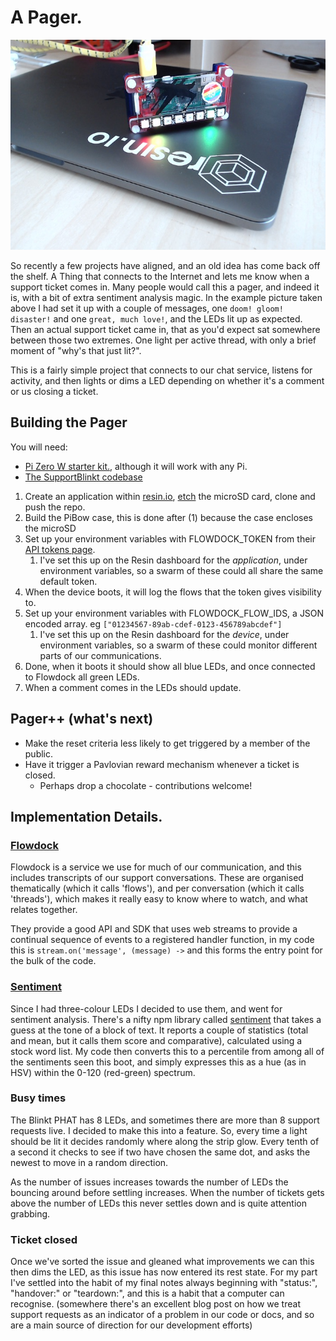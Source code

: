 # A Pager.

![A Pi Zero W with three glowing lights](/img/finished.jpg)

So recently a few projects have aligned, and an old idea has come back off the shelf.  A Thing that connects
to the Internet and lets me know when a support ticket comes in.  Many people would call this a pager, and indeed
it is, with a bit of extra sentiment analysis magic.  In the example picture taken above I had set it up with a couple
of messages, one `doom! gloom! disaster!` and one `great, much love!`, and the LEDs lit up as expected. Then an actual
support ticket came in, that as you'd expect sat somewhere between those two extremes. One light per active thread,
with only a brief moment of "why's that just lit?".

This is a fairly simple project that connects to our chat service, listens for activity, and then lights or dims a LED
depending on whether it's a comment or us closing a ticket.

## Building the Pager

You will need:

* [Pi Zero W starter kit.](https://shop.pimoroni.com/products/pi-zero-w-starter-kit), although it will work with any Pi.
* [The SupportBlinkt codebase](https://github.com/resin-io-playground/SupportBlinkt)

1) Create an application within [resin.io](http://resin.io), [etch](http://etcher.io) the microSD card, clone and push
the repo.
2) Build the PiBow case, this is done after (1) because the case encloses the microSD
3) Set up your environment variables with FLOWDOCK_TOKEN from their
[API tokens page](https://www.flowdock.com/account/tokens).
    1) I've set this up on the Resin dashboard for the *application*, under environment variables, so a swarm of these
    could all share the same default token.
4) When the device boots, it will log the flows that the token gives visibility to.
5) Set up your environment variables with FLOWDOCK_FLOW_IDS, a JSON encoded array. eg `["01234567-89ab-cdef-0123-456789abcdef"]`
    1) I've set this up on the Resin dashboard for the *device*, under environment variables, so a swarm of these could
    monitor different parts of our communications.
6) Done, when it boots it should show all blue LEDs, and once connected to Flowdock all green LEDs.
7) When a comment comes in the LEDs should update.

## Pager++ (what's next)

* Make the reset criteria less likely to get triggered by a member of the public.
* Have it trigger a Pavlovian reward mechanism whenever a ticket is closed.
    * Perhaps drop a chocolate - contributions welcome!

## Implementation Details.

### [Flowdock](https://www.flowdock.com)

Flowdock is a service we use for much of our communication, and this includes transcripts of our support conversations.
These are organised thematically (which it calls 'flows'), and per conversation (which it calls 'threads'), which makes
it really easy to know where to watch, and what relates together.

They provide a good API and SDK that uses web streams to provide a continual sequence of events to a registered handler
function, in my code this is `stream.on('message', (message) ->` and this forms the entry point for the bulk of
the code.

### [Sentiment](https://www.npmjs.com/package/sentiment)

Since I had three-colour LEDs I decided to use them, and went for sentiment analysis. There's a nifty npm library
called [sentiment](https://www.npmjs.com/package/sentiment) that takes a guess at the tone of a block of text. It 
reports a couple of statistics (total and mean, but it calls them score and comparative), calculated using a stock word
list. My code then converts this to a percentile from among all of the sentiments seen this boot, and simply expresses
this as a hue (as in HSV) within the 0-120 (red-green) spectrum.

### Busy times

The Blinkt PHAT has 8 LEDs, and sometimes there are more than 8 support requests live. I decided to make this into a
feature. So, every time a light should be lit it decides randomly where along the strip glow. Every tenth of a second
it checks to see if two have chosen the same dot, and asks the newest to move in a random direction.

As the number of issues increases towards the number of LEDs the bouncing around before settling increases. When
the number of tickets gets above the number of LEDs this never settles down and is quite attention grabbing.

### Ticket closed

Once we've sorted the issue and gleaned what improvements we can this then dims the LED, as this issue has now entered
its rest state. For my part I've settled into the habit of my final notes always beginning with "status:", "handover:"
or "teardown:", and this is a habit that a computer can recognise.
(somewhere there's an excellent blog post on how we treat support requests as an indicator of a problem in our code or 
docs, and so are a main source of direction for our development efforts) 
